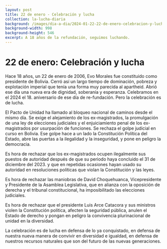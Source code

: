 ```yaml
---
layout: post
title: 22 de enero - Celebración y lucha
collection: la-lucha-diaria
background: /images/dia-a-dia/2024-01-22-22-de-enero-celebracion-y-lucha.png
background-width: 998
background-height: 546
excerpt: A 18 años de la refundación, seguimos luchando.
---
```


# 22 de enero: Celebración y lucha
Hace 18 años, un 22 de enero de 2006, Evo Morales fue constituido como presidente de Bolivia. Cerró así un largo tiempo de dominación, pobreza y explotación imperial que tenía una forma muy parecida al apartheid. Abrió ese día una nueva era de dignidad, soberanía y esperanza. Celebramos en el 2024 el 18. aniversario de ese día de re-fundación. Pero la celebración es de lucha.

El Pacto de Unidad ha llamado al bloqueo nacional de caminos desde el mismo día. Se exige el alejamiento de los ex-magistrados, la promulgación de una ley de elecciones judiciales y el enjuiciamiento penal de los ex-magistrados por usurpación de funciones. Se rechaza el golpe judicial en curso en Bolivia. Ese golpe hace a un lado la Constitución Política del Estado, abre las puertas a la ilegalidad y la inseguridad, y pone en peligro la democracia.

Es hora de rechazar que los ex-magistrados ocupen ilegalmente sus puestos de autoridad después de que su periodo haya concluido el 31 de diciembre del 2023. y que en repetidas ocasiones hayan usado su autoridad en resoluciones políticas que violan la Constitución y las leyes.

Es hora de rechazar las maniobras de David Choquehuanca, Vicepresidente y Presidente de la Asamblea Legislativa, que en alianza con la oposición de derecha y el tribunal constitucional, ha imposibilitado las elecciones judiciales.

Es hora de rechazar que el presidente Luis Arce Catacora y sus ministros violen la Constitución política, afecten la seguridad pública, anulen el Estado de derecho y pongan en peligro la convivencia plurinacional de unidad en la diversidad.

La celebración es de lucha en defensa de lo ya conquistado, en defensa de nuestra nueva manera de convivir en diversidad e igualdad, en defensa de nuestros recursos naturales que son del futuro de las nuevas generaciones. 
